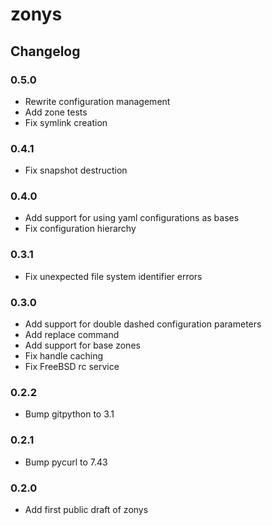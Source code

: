 # zonys

## Changelog

### 0.5.0
- Rewrite configuration management
- Add zone tests
- Fix symlink creation

### 0.4.1
- Fix snapshot destruction

### 0.4.0
- Add support for using yaml configurations as bases
- Fix configuration hierarchy

### 0.3.1
- Fix unexpected file system identifier errors

### 0.3.0
- Add support for double dashed configuration parameters
- Add replace command
- Add support for base zones
- Fix handle caching
- Fix FreeBSD rc service

### 0.2.2
- Bump gitpython to 3.1

### 0.2.1
- Bump pycurl to 7.43

### 0.2.0
- Add first public draft of zonys
